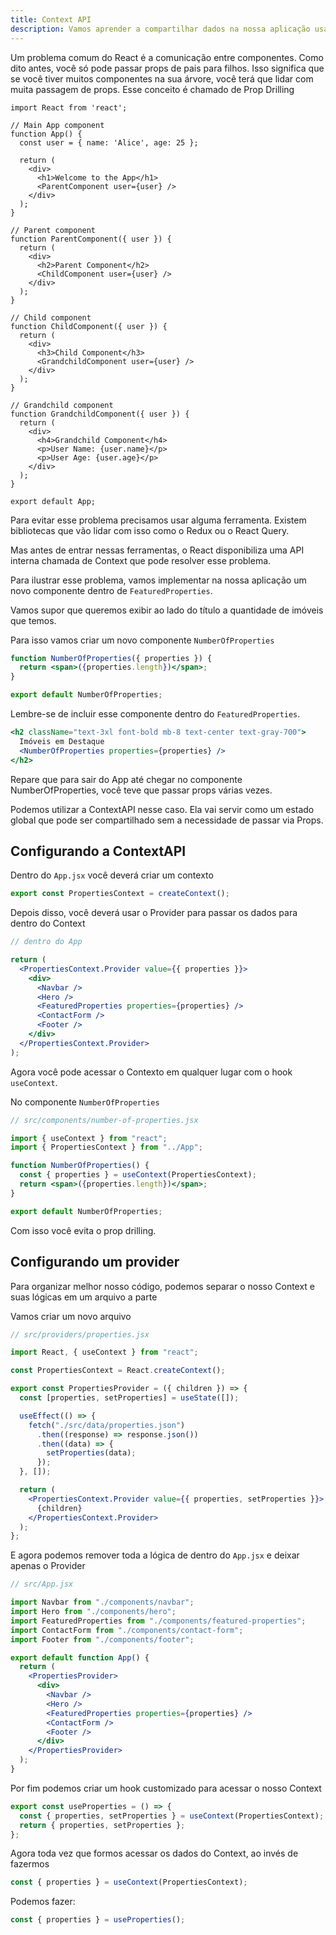 ```yaml
---
title: Context API
description: Vamos aprender a compartilhar dados na nossa aplicação usando Context API
---
```


Um problema comum do React é a comunicação entre componentes. Como dito antes, você só pode passar props de pais para filhos. Isso significa que se você tiver muitos componentes na sua árvore, você terá que lidar com muita passagem de props. Esse conceito é chamado de Prop Drilling

```
import React from 'react';

// Main App component
function App() {
  const user = { name: 'Alice', age: 25 };

  return (
    <div>
      <h1>Welcome to the App</h1>
      <ParentComponent user={user} />
    </div>
  );
}

// Parent component
function ParentComponent({ user }) {
  return (
    <div>
      <h2>Parent Component</h2>
      <ChildComponent user={user} />
    </div>
  );
}

// Child component
function ChildComponent({ user }) {
  return (
    <div>
      <h3>Child Component</h3>
      <GrandchildComponent user={user} />
    </div>
  );
}

// Grandchild component
function GrandchildComponent({ user }) {
  return (
    <div>
      <h4>Grandchild Component</h4>
      <p>User Name: {user.name}</p>
      <p>User Age: {user.age}</p>
    </div>
  );
}

export default App;
```

Para evitar esse problema precisamos usar alguma ferramenta. Existem bibliotecas que vão lidar com isso como o Redux ou o React Query.

Mas antes de entrar nessas ferramentas, o React disponibiliza uma API interna chamada de Context que pode resolver esse problema.

Para ilustrar esse problema, vamos implementar na nossa aplicação um novo componente dentro de `FeaturedProperties`.

Vamos supor que queremos exibir ao lado do título a quantidade de imóveis que temos.

Para isso vamos criar um novo componente `NumberOfProperties`

```jsx
function NumberOfProperties({ properties }) {
  return <span>({properties.length})</span>;
}

export default NumberOfProperties;
```

Lembre-se de incluir esse componente dentro do `FeaturedProperties`.

```jsx
<h2 className="text-3xl font-bold mb-8 text-center text-gray-700">
  Imóveis em Destaque
  <NumberOfProperties properties={properties} />
</h2>
```

Repare que para sair do App até chegar no componente NumberOfProperties, você teve que passar props várias vezes.

Podemos utilizar a ContextAPI nesse caso. Ela vai servir como um estado global que pode ser compartilhado sem a necessidade de passar via Props.

## Configurando a ContextAPI

Dentro do `App.jsx` você deverá criar um contexto

```jsx
export const PropertiesContext = createContext();
```

Depois disso, você deverá usar o Provider para passar os dados para dentro do Context

```jsx
// dentro do App

return (
  <PropertiesContext.Provider value={{ properties }}>
    <div>
      <Navbar />
      <Hero />
      <FeaturedProperties properties={properties} />
      <ContactForm />
      <Footer />
    </div>
  </PropertiesContext.Provider>
);
```

Agora você pode acessar o Contexto em qualquer lugar com o hook `useContext`.

No componente `NumberOfProperties`

```jsx
// src/components/number-of-properties.jsx

import { useContext } from "react";
import { PropertiesContext } from "../App";

function NumberOfProperties() {
  const { properties } = useContext(PropertiesContext);
  return <span>({properties.length})</span>;
}

export default NumberOfProperties;
```

Com isso você evita o prop drilling.

## Configurando um provider

Para organizar melhor nosso código, podemos separar o nosso Context e suas lógicas em um arquivo a parte

Vamos criar um novo arquivo

```jsx
// src/providers/properties.jsx

import React, { useContext } from "react";

const PropertiesContext = React.createContext();

export const PropertiesProvider = ({ children }) => {
  const [properties, setProperties] = useState([]);

  useEffect(() => {
    fetch("./src/data/properties.json")
      .then((response) => response.json())
      .then((data) => {
        setProperties(data);
      });
  }, []);

  return (
    <PropertiesContext.Provider value={{ properties, setProperties }}>
      {children}
    </PropertiesContext.Provider>
  );
};
```

E agora podemos remover toda a lógica de dentro do `App.jsx` e deixar apenas o Provider

```jsx
// src/App.jsx

import Navbar from "./components/navbar";
import Hero from "./components/hero";
import FeaturedProperties from "./components/featured-properties";
import ContactForm from "./components/contact-form";
import Footer from "./components/footer";

export default function App() {
  return (
    <PropertiesProvider>
      <div>
        <Navbar />
        <Hero />
        <FeaturedProperties properties={properties} />
        <ContactForm />
        <Footer />
      </div>
    </PropertiesProvider>
  );
}
```

Por fim podemos criar um hook customizado para acessar o nosso Context

```jsx
export const useProperties = () => {
  const { properties, setProperties } = useContext(PropertiesContext);
  return { properties, setProperties };
};
```

Agora toda vez que formos acessar os dados do Context, ao invés de fazermos

```jsx
const { properties } = useContext(PropertiesContext);
```

Podemos fazer:

```jsx
const { properties } = useProperties();
```
